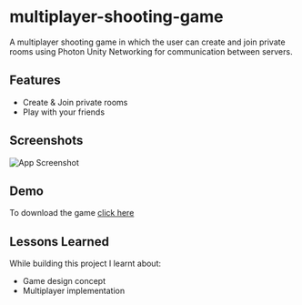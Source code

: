 # multiplayer-shooting-game

A multiplayer shooting game in which the user can create and join private rooms using Photon Unity Networking for communication between servers.

## Features

- Create & Join private rooms
- Play with your friends


## Screenshots

![App Screenshot](https://img.itch.zone/aW1nLzE2MjU1MTQwLmpwZWc=/original/%2BqfC2V.jpeg)


## Demo

To download the game [click here](https://sidhrth.itch.io/multiplayer-shooter)


## Lessons Learned

While building this project I learnt about:
- Game design concept
- Multiplayer implementation

